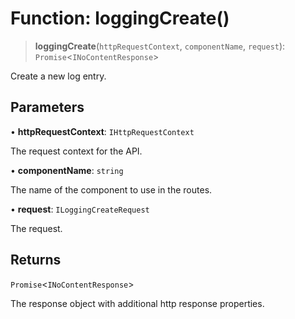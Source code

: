 # Function: loggingCreate()

> **loggingCreate**(`httpRequestContext`, `componentName`, `request`): `Promise`\<`INoContentResponse`\>

Create a new log entry.

## Parameters

• **httpRequestContext**: `IHttpRequestContext`

The request context for the API.

• **componentName**: `string`

The name of the component to use in the routes.

• **request**: `ILoggingCreateRequest`

The request.

## Returns

`Promise`\<`INoContentResponse`\>

The response object with additional http response properties.
